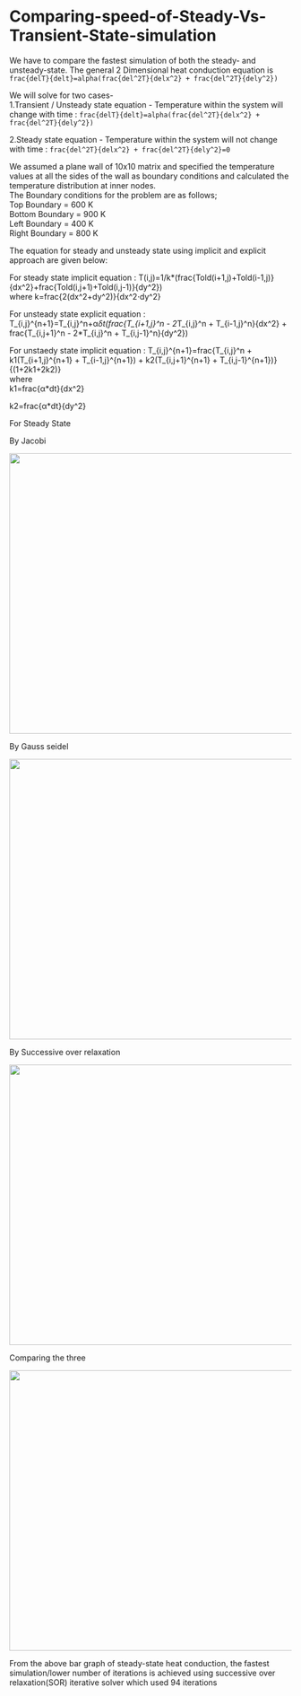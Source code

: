 # Comparing-speed-of-Steady-Vs-Transient-State-simulation
We have to compare the fastest simulation of both the steady- and unsteady-state.
The general 2 Dimensional heat conduction equation is `frac{delT}{delt}=alpha(frac{del^2T}{delx^2} + frac{del^2T}{dely^2})`

We will solve for two cases-\
1.Transient / Unsteady state equation - Temperature within the system will change with time : 
`frac{delT}{delt}=alpha(frac{del^2T}{delx^2} + frac{del^2T}{dely^2})`

2.Steady state equation - Temperature within the system will not change with time : `frac{del^2T}{delx^2} + frac{del^2T}{dely^2}=0`

We assumed a plane wall of 10x10 matrix and specified the temperature values at all the sides of the wall as boundary conditions and calculated the temperature distribution at inner nodes.\
The Boundary conditions for the problem are as follows;\
Top Boundary = 600 K\
Bottom Boundary = 900 K\
Left Boundary = 400 K\
Right Boundary = 800 K

The equation for steady and unsteady state using implicit and explicit approach are given below:

For steady state implicit equation : T(i,j)=1/k*(frac{Told(i+1,j)+Told(i-1,j)}{dx^2}+frac{Told(i,j+1)+Told(i,j-1)}{dy^2})\
where 
k=frac{2(dx^2+dy^2)}{dx^2⋅dy^2}

For unsteady state explicit equation : T_{i,j}^{n+1}=T_{i,j}^n+α*δt(frac{T_{i+1,j}^n - 2*T_{i,j}^n + T_{i-1,j}^n}{dx^2} + frac{T_{i,j+1}^n - 2*T_{i,j}^n + T_{i,j-1}^n}{dy^2})

For unstaedy state implicit equation : T_{i,j}^{n+1}=frac{T_{i,j}^n + k1(T_{i+1,j}^{n+1} + T_{i-1,j}^{n+1}) + k2(T_{i,j+1}^{n+1} + T_{i,j-1}^{n+1})}{(1+2k1+2k2)}\
where  
k1=frac{α*dt}{dx^2}

k2=frac{α*dt}{dy^2}         

For Steady State

By Jacobi

<img src="https://user-images.githubusercontent.com/74448981/108591048-aa9d8e00-738c-11eb-8b4a-57342cf84b17.JPG" height="500" width="600">

By Gauss seidel

<img src="https://user-images.githubusercontent.com/74448981/108591046-a96c6100-738c-11eb-8866-65be3ce72d52.JPG" height="500" width="600">

By Successive over relaxation

<img src="https://user-images.githubusercontent.com/74448981/108591049-ab362480-738c-11eb-96fe-ad4853d4c1f7.JPG" height="500" width="600">

Comparing the three

<img src="https://user-images.githubusercontent.com/74448981/108591050-ab362480-738c-11eb-9ad9-56e63f853450.JPG" height="500" width="600">

From the above bar graph of steady-state heat conduction, the fastest simulation/lower number of iterations is achieved using successive over relaxation(SOR) iterative solver which used 94 iterations
